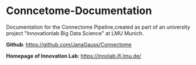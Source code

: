# Conncetome-Documentation

Documentation for the Connectome Pipeline,created as part of an university project "Innovationlab Big Data Science" at LMU Munich. 

**Github**: https://github.com/JanaGauss/Connectome


**Homepage of Innovation Lab**: https://innolab.ifi.lmu.de/
